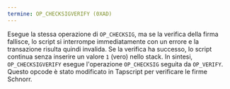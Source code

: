 ```yaml
---
termine: OP_CHECKSIGVERIFY (0XAD)
---
```


Esegue la stessa operazione di `OP_CHECKSIG`, ma se la verifica della firma fallisce, lo script si interrompe immediatamente con un errore e la transazione risulta quindi invalida. Se la verifica ha successo, lo script continua senza inserire un valore `1` (vero) nello stack. In sintesi, `OP_CHECKSIGVERIFY` esegue l'operazione `OP_CHECKSIG` seguita da `OP_VERIFY`. Questo opcode è stato modificato in Tapscript per verificare le firme Schnorr.